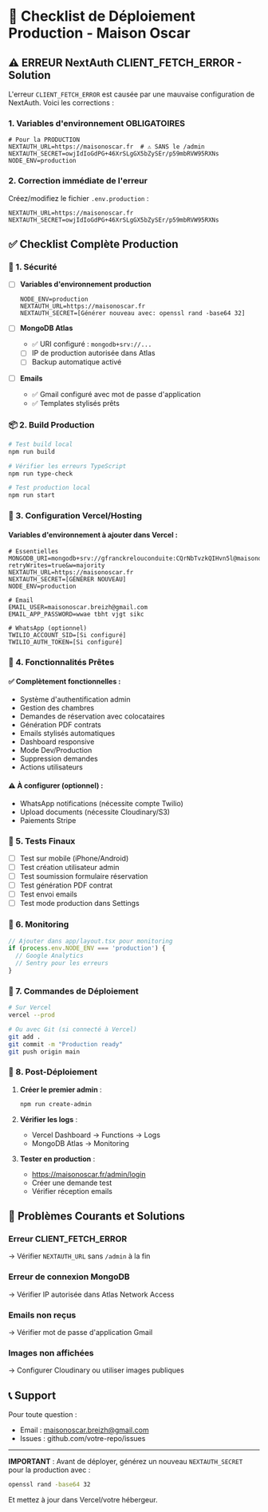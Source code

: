 # 🚀 Checklist de Déploiement Production - Maison Oscar

## ⚠️ ERREUR NextAuth CLIENT_FETCH_ERROR - Solution

L'erreur `CLIENT_FETCH_ERROR` est causée par une mauvaise configuration de NextAuth. Voici les corrections :

### 1. Variables d'environnement OBLIGATOIRES

```env
# Pour la PRODUCTION
NEXTAUTH_URL=https://maisonoscar.fr  # ⚠️ SANS le /admin
NEXTAUTH_SECRET=owjIdIoGdPG+46XrSLgGX5bZySEr/p59mbRVW95RXNs
NODE_ENV=production
```

### 2. Correction immédiate de l'erreur

Créez/modifiez le fichier `.env.production` :
```env
NEXTAUTH_URL=https://maisonoscar.fr
NEXTAUTH_SECRET=owjIdIoGdPG+46XrSLgGX5bZySEr/p59mbRVW95RXNs
```

## ✅ Checklist Complète Production

### 🔐 1. Sécurité

- [ ] **Variables d'environnement production**
  ```env
  NODE_ENV=production
  NEXTAUTH_URL=https://maisonoscar.fr
  NEXTAUTH_SECRET=[Générer nouveau avec: openssl rand -base64 32]
  ```

- [ ] **MongoDB Atlas**
  - ✅ URI configuré : `mongodb+srv://...`
  - [ ] IP de production autorisée dans Atlas
  - [ ] Backup automatique activé

- [ ] **Emails**
  - ✅ Gmail configuré avec mot de passe d'application
  - ✅ Templates stylisés prêts

### 📦 2. Build Production

```bash
# Test build local
npm run build

# Vérifier les erreurs TypeScript
npm run type-check

# Test production local
npm run start
```

### 🔧 3. Configuration Vercel/Hosting

#### Variables d'environnement à ajouter dans Vercel :

```env
# Essentielles
MONGODB_URI=mongodb+srv://gfranckrelouconduite:CQrNbTvzkQIHvn5l@maisonoscarcluster.my5fced.mongodb.net/MAISONOSCAR?retryWrites=true&w=majority
NEXTAUTH_URL=https://maisonoscar.fr
NEXTAUTH_SECRET=[GÉNÉRER NOUVEAU]
NODE_ENV=production

# Email
EMAIL_USER=maisonoscar.breizh@gmail.com
EMAIL_APP_PASSWORD=wwae tbht vjgt sikc

# WhatsApp (optionnel)
TWILIO_ACCOUNT_SID=[Si configuré]
TWILIO_AUTH_TOKEN=[Si configuré]
```

### 🎯 4. Fonctionnalités Prêtes

#### ✅ Complètement fonctionnelles :
- Système d'authentification admin
- Gestion des chambres
- Demandes de réservation avec colocataires
- Génération PDF contrats
- Emails stylisés automatiques
- Dashboard responsive
- Mode Dev/Production
- Suppression demandes
- Actions utilisateurs

#### ⚠️ À configurer (optionnel) :
- WhatsApp notifications (nécessite compte Twilio)
- Upload documents (nécessite Cloudinary/S3)
- Paiements Stripe

### 📱 5. Tests Finaux

- [ ] Test sur mobile (iPhone/Android)
- [ ] Test création utilisateur admin
- [ ] Test soumission formulaire réservation
- [ ] Test génération PDF contrat
- [ ] Test envoi emails
- [ ] Test mode production dans Settings

### 🚨 6. Monitoring

```javascript
// Ajouter dans app/layout.tsx pour monitoring
if (process.env.NODE_ENV === 'production') {
  // Google Analytics
  // Sentry pour les erreurs
}
```

### 🔄 7. Commandes de Déploiement

```bash
# Sur Vercel
vercel --prod

# Ou avec Git (si connecté à Vercel)
git add .
git commit -m "Production ready"
git push origin main
```

### 📝 8. Post-Déploiement

1. **Créer le premier admin** :
   ```bash
   npm run create-admin
   ```

2. **Vérifier les logs** :
   - Vercel Dashboard → Functions → Logs
   - MongoDB Atlas → Monitoring

3. **Tester en production** :
   - https://maisonoscar.fr/admin/login
   - Créer une demande test
   - Vérifier réception emails

## 🐛 Problèmes Courants et Solutions

### Erreur CLIENT_FETCH_ERROR
→ Vérifier `NEXTAUTH_URL` sans `/admin` à la fin

### Erreur de connexion MongoDB
→ Vérifier IP autorisée dans Atlas Network Access

### Emails non reçus
→ Vérifier mot de passe d'application Gmail

### Images non affichées
→ Configurer Cloudinary ou utiliser images publiques

## 📞 Support

Pour toute question :
- Email : maisonoscar.breizh@gmail.com
- Issues : github.com/votre-repo/issues

---

**IMPORTANT** : Avant de déployer, générez un nouveau `NEXTAUTH_SECRET` pour la production avec :
```bash
openssl rand -base64 32
```

Et mettez à jour dans Vercel/votre hébergeur.